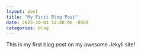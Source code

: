 ```yaml
---
layout: post
title: "My First Blog Post"
date: 2023-10-01 12:00:00 -0500
categories: blog
---
```


This is my first blog post on my awesome Jekyll site!